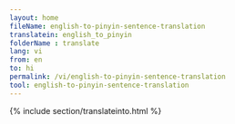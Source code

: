 ```yaml
---
layout: home
fileName: english-to-pinyin-sentence-translation
translatein: english_to_pinyin
folderName : translate
lang: vi
from: en
to: hi
permalink: /vi/english-to-pinyin-sentence-translation
tool: english-to-pinyin-sentence-translation
---
```

{% include section/translateinto.html %}